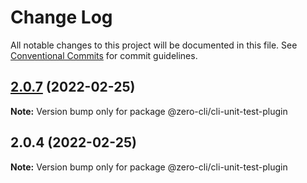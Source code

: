 # Change Log

All notable changes to this project will be documented in this file.
See [Conventional Commits](https://conventionalcommits.org) for commit guidelines.

## [2.0.7](https://github.com/13426078416/zero-cli/compare/v2.0.4...v2.0.7) (2022-02-25)

**Note:** Version bump only for package @zero-cli/cli-unit-test-plugin





## 2.0.4 (2022-02-25)

**Note:** Version bump only for package @zero-cli/cli-unit-test-plugin
